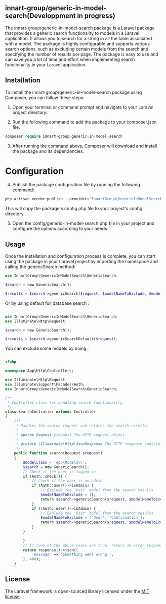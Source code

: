 
## innart-group/generic-in-model-search(Developpment in progress)

The innart-group/generic-in-model-search package is a Laravel package that provides a generic search functionality to models in a Laravel application. It allows you to search for a string in all the table associated with a model. The package is highly configurable and supports various search options, such as excluding certain models from the search and specifying the number of results per page. The package is easy to use and can save you a lot of time and effort when implementing search functionality in your Laravel application.


## Installation

To install the innart-group/generic-in-model-search package using Composer, you can follow these steps:

1. Open your terminal or command prompt and navigate to your Laravel project directory.

2. Run the following command to add the package to your composer.json file:

```php
composer require innart-group/generic-in-model-search
```


3. After running the command above, Composer will download and install the package and its dependencies.


# Configuration

4. Publish the package configuration file by running the following command:



```php
php artisan vendor:publish --provider="InnartGroup\GenericInModelSearch\GenericSearchServiceProvider" --tag=config
```

This will copy the package's config.php file to your project's config directory.

5. Open the config/generic-in-model-search.php file in your project and configure the options according to your needs.


## Usage

Once the installation and configuration process is complete, you can start using the package in your Laravel project by importing the namespace and calling the genericSearch method:

```php
use InnartGroup\GenericInModelSearch\GenericSearch;

$search = new GenericSearch();

$results = $search->genericSearch($request, $modelNameToExclude, $modelClassSpecified, $perPage,=$totalResultsExpected);
```

Or by using default full database search :

```php

use InnartGroup\GenericInModelSearch\GenericSearch;
use Illuminate\Http\Request;

$search = new GenericSearch();

$results = $search->genericSearchDefault($request);

```


You can exclude some models by doing :

```php

<?php

namespace App\Http\Controllers;

use Illuminate\Http\Request;
use Illuminate\Support\Facades\Auth;
use InnartGroup\GenericInModelSearch\GenericSearch;

/**
 * Controller class for handling search functionality.
 */
class SearchController extends Controller
{
    /**
     * Handles the search request and returns the search results.
     *
     * @param Request $request The HTTP request object.
     *
     * @return \Illuminate\Http\JsonResponse The HTTP response containing the search results.
     */
    public function search(Request $request)
    {
        $modelClass = 'App\Models\\';
        $search = new GenericSearch();
        // Check if the user is logged in
        if (Auth::check()) {
            // Check if the user is an admin 
            if (Auth::user()->isAdmin) {
                // Exclude the 'User' model from the search results
                $modelNameToExclude = [];
                return $search->genericSearch($request, $modelNameToExclude, $modelClass, 15, 100);
            }
            if (!Auth::user()->isAdmin) {
                // Exclude the 'User' model from the search results
                $modelNameToExclude = ['User', 'Confirmation'];
                return $search->genericSearch($request, $modelNameToExclude, $modelClass, 15, 100);
            }
        }
    
        }
        // If none of the above cases are true, return an error response
        return response()->json([
            'message' => 'Something went wrong.',
        ], 400);
    }
```
## License

The Laravel framework is open-sourced library licensed under the [MIT license](https://opensource.org/licenses/MIT).
